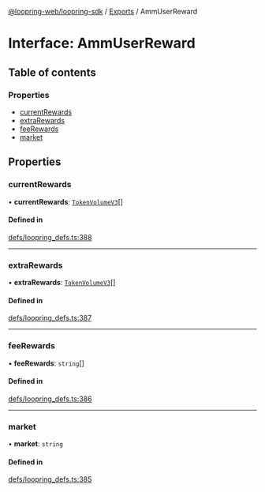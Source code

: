 [@loopring-web/loopring-sdk](../README.md) / [Exports](../modules.md) / AmmUserReward

# Interface: AmmUserReward

## Table of contents

### Properties

- [currentRewards](AmmUserReward.md#currentrewards)
- [extraRewards](AmmUserReward.md#extrarewards)
- [feeRewards](AmmUserReward.md#feerewards)
- [market](AmmUserReward.md#market)

## Properties

### currentRewards

• **currentRewards**: [`TokenVolumeV3`](TokenVolumeV3.md)[]

#### Defined in

[defs/loopring_defs.ts:388](https://github.com/Loopring/loopring_sdk/blob/1830d54/src/defs/loopring_defs.ts#L388)

___

### extraRewards

• **extraRewards**: [`TokenVolumeV3`](TokenVolumeV3.md)[]

#### Defined in

[defs/loopring_defs.ts:387](https://github.com/Loopring/loopring_sdk/blob/1830d54/src/defs/loopring_defs.ts#L387)

___

### feeRewards

• **feeRewards**: `string`[]

#### Defined in

[defs/loopring_defs.ts:386](https://github.com/Loopring/loopring_sdk/blob/1830d54/src/defs/loopring_defs.ts#L386)

___

### market

• **market**: `string`

#### Defined in

[defs/loopring_defs.ts:385](https://github.com/Loopring/loopring_sdk/blob/1830d54/src/defs/loopring_defs.ts#L385)
